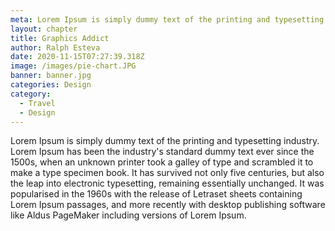 ```yaml
---
meta: Lorem Ipsum is simply dummy text of the printing and typesetting industry.
layout: chapter
title: Graphics Addict
author: Ralph Esteva
date: 2020-11-15T07:27:39.318Z
image: /images/pie-chart.JPG
banner: banner.jpg
categories: Design
category:
  - Travel
  - Design
---
```


Lorem Ipsum is simply dummy text of the printing and typesetting industry. Lorem Ipsum has been the industry's standard dummy text ever since the 1500s, when an unknown printer took a galley of type and scrambled it to make a type specimen book. It has survived not only five centuries, but also the leap into electronic typesetting, remaining essentially unchanged. It was popularised in the 1960s with the release of Letraset sheets containing Lorem Ipsum passages, and more recently with desktop publishing software like Aldus PageMaker including versions of Lorem Ipsum.